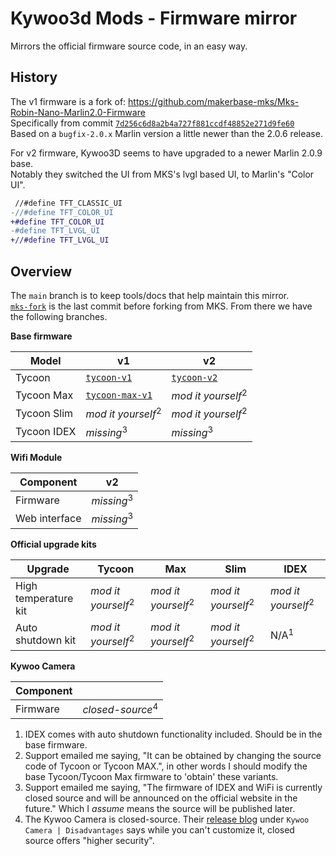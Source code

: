 # Kywoo3d Mods - Firmware mirror

Mirrors the official firmware source code, in an easy way.

## History

The v1 firmware is a fork of: https://github.com/makerbase-mks/Mks-Robin-Nano-Marlin2.0-Firmware<br>
Specifically from commit [`7d256c6d8a2b4a727f881ccdf48852e271d9fe60`](https://github.com/makerbase-mks/Mks-Robin-Nano-Marlin2.0-Firmware/commit/7d256c6d8a2b4a727f881ccdf48852e271d9fe60)<br>
Based on a `bugfix-2.0.x` Marlin version a little newer than the 2.0.6 release.

For v2 firmware, Kywoo3D seems to have upgraded to a newer Marlin 2.0.9 base.<br>
Notably they switched the UI from MKS's lvgl based UI, to Marlin's "Color UI".

```diff
 //#define TFT_CLASSIC_UI
-//#define TFT_COLOR_UI
+#define TFT_COLOR_UI
-#define TFT_LVGL_UI
+//#define TFT_LVGL_UI
```

## Overview

The `main` branch is to keep tools/docs that help maintain this mirror.<br>
[`mks-fork`](https://github.com/Kywoo3D-Mods/firmware-mirror/tree/mks-fork) is the last commit before forking from MKS. From there we have the following branches.

**Base firmware**

|Model|v1|v2|
|---|---|---|
|Tycoon|[`tycoon-v1`](https://github.com/Kywoo3D-Mods/firmware-mirror/tree/tycoon-v1)|[`tycoon-v2`](https://github.com/Kywoo3D-Mods/firmware-mirror/tree/tycoon-v2)|
|Tycoon Max|[`tycoon-max-v1`](https://github.com/Kywoo3D-Mods/firmware-mirror/tree/tycoon-max-v1)|_mod it yourself_<sup>2</sup>|
|Tycoon Slim|_mod it yourself_<sup>2</sup>|_mod it yourself_<sup>2</sup>|
|Tycoon IDEX|_missing_<sup>3</sup>|_missing_<sup>3</sup>|

**Wifi Module**

|Component|v2|
|---|---|
|Firmware|_missing_<sup>3</sup>|
|Web interface|_missing_<sup>3</sup>|

**Official upgrade kits**

|Upgrade|Tycoon|Max|Slim|IDEX|
|---|---|---|---|---|
|High temperature kit|_mod it yourself_<sup>2</sup>|_mod it yourself_<sup>2</sup>|_mod it yourself_<sup>2</sup>|_mod it yourself_<sup>2</sup>|
|Auto shutdown kit|_mod it yourself_<sup>2</sup>|_mod it yourself_<sup>2</sup>|_mod it yourself_<sup>2</sup>|N/A<sup>1</sup>|

**Kywoo Camera**

|Component||
|---|---|
|Firmware|_closed-source_<sup>4</sup>|

1. IDEX comes with auto shutdown functionality included. Should be in the base firmware.
2. Support emailed me saying, "It can be obtained by changing the source code of Tycoon or Tycoon MAX.", in other words I should modify the base Tycoon/Tycoon Max firmware to 'obtain' these variants.
3. Support emailed me saying, "The firmware of IDEX and WiFi is currently closed source and will be announced on the official website in the future." Which I _assume_ means the source will be published later.
4. The Kywoo Camera is closed-source. Their [release blog](https://www.kywoo3d.com/blogs/3d-printer-news/kywoo-camera-3d-printer-remote-control-and-monitoring) under `Kywoo Camera | Disadvantages` says while you can't customize it, closed source offers "higher security".
